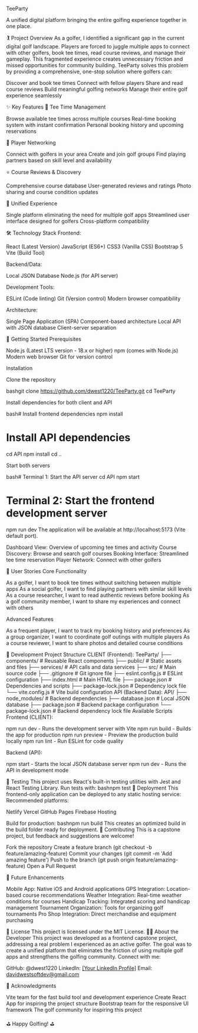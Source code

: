 TeeParty

A unified digital platform bringing the entire golfing experience together in one place.

🏌️ Project Overview
As a golfer, I identified a significant gap in the current digital golf landscape. Players are forced to juggle multiple apps to connect with other golfers, book tee times, read course reviews, and manage their gameplay. This fragmented experience creates unnecessary friction and missed opportunities for community building.
TeeParty solves this problem by providing a comprehensive, one-stop solution where golfers can:

Discover and book tee times
Connect with fellow players
Share and read course reviews
Build meaningful golfing networks
Manage their entire golf experience seamlessly

✨ Key Features
🎯 Tee Time Management

Browse available tee times across multiple courses
Real-time booking system with instant confirmation
Personal booking history and upcoming reservations

👥 Player Networking

Connect with golfers in your area
Create and join golf groups
Find playing partners based on skill level and availability

⭐ Course Reviews & Discovery

Comprehensive course database
User-generated reviews and ratings
Photo sharing and course condition updates

📱 Unified Experience

Single platform eliminating the need for multiple golf apps
Streamlined user interface designed for golfers
Cross-platform compatibility

🛠️ Technology Stack
Frontend:

React (Latest Version)
JavaScript (ES6+)
CSS3 (Vanilla CSS)
Bootstrap 5
Vite (Build Tool)

Backend/Data:

Local JSON Database
Node.js (for API server)

Development Tools:

ESLint (Code linting)
Git (Version control)
Modern browser compatibility

Architecture:

Single Page Application (SPA)
Component-based architecture
Local API with JSON database
Client-server separation

🚀 Getting Started
Prerequisites

Node.js (Latest LTS version - 18.x or higher)
npm (comes with Node.js)
Modern web browser
Git for version control

Installation

Clone the repository

bashgit clone https://github.com/dwest1220/TeeParty.git
cd TeeParty

Install dependencies for both client and API

bash# Install frontend dependencies
npm install

# Install API dependencies
cd API
npm install
cd ..

Start both servers

bash# Terminal 1: Start the API server
cd API
npm start

# Terminal 2: Start the frontend development server
npm run dev
The application will be available at http://localhost:5173 (Vite default port).

Dashboard View: Overview of upcoming tee times and activity
Course Discovery: Browse and search golf courses
Booking Interface: Streamlined tee time reservation
Player Network: Connect with other golfers

🎯 User Stories
Core Functionality

As a golfer, I want to book tee times without switching between multiple apps
As a social golfer, I want to find playing partners with similar skill levels
As a course researcher, I want to read authentic reviews before booking
As a golf community member, I want to share my experiences and connect with others

Advanced Features

As a frequent player, I want to track my booking history and preferences
As a group organizer, I want to coordinate golf outings with multiple players
As a course reviewer, I want to share photos and detailed course conditions

🔧 Development
Project Structure
CLIENT (Frontend):
TeeParty/
├── components/           # Reusable React components
├── public/              # Static assets and files
├── services/            # API calls and data services
├── src/                 # Main source code
├── .gitignore          # Git ignore file
├── eslint.config.js    # ESLint configuration
├── index.html          # Main HTML file
├── package.json        # Dependencies and scripts
├── package-lock.json   # Dependency lock file
└── vite.config.js      # Vite build configuration
API (Backend Data):
API/
├── node_modules/       # Backend dependencies
├── database.json       # Local JSON database
├── package.json        # Backend package configuration
└── package-lock.json   # Backend dependency lock file
Available Scripts
Frontend (CLIENT):

npm run dev - Runs the development server with Vite
npm run build - Builds the app for production
npm run preview - Preview the production build locally
npm run lint - Run ESLint for code quality

Backend (API):

npm start - Starts the local JSON database server
npm run dev - Runs the API in development mode

🧪 Testing
This project uses React's built-in testing utilities with Jest and React Testing Library.
Run tests with:
bashnpm test
🚀 Deployment
This frontend-only application can be deployed to any static hosting service:
Recommended platforms:

Netlify
Vercel
GitHub Pages
Firebase Hosting

Build for production:
bashnpm run build
This creates an optimized build in the build folder ready for deployment.
🤝 Contributing
This is a capstone project, but feedback and suggestions are welcome!

Fork the repository
Create a feature branch (git checkout -b feature/amazing-feature)
Commit your changes (git commit -m 'Add amazing feature')
Push to the branch (git push origin feature/amazing-feature)
Open a Pull Request

📝 Future Enhancements

Mobile App: Native iOS and Android applications
GPS Integration: Location-based course recommendations
Weather Integration: Real-time weather conditions for courses
Handicap Tracking: Integrated scoring and handicap management
Tournament Organization: Tools for organizing golf tournaments
Pro Shop Integration: Direct merchandise and equipment purchasing

📄 License
This project is licensed under the MIT License.
👨‍💻 About the Developer
This project was developed as a frontend capstone project, addressing a real problem I experienced as an active golfer. The goal was to create a unified platform that eliminates the friction of using multiple golf apps and strengthens the golfing community.
Connect with me:

GitHub: @dwest1220
LinkedIn: [[Your LinkedIn Profile]](https://www.linkedin.com/in/david-west-a205a8274/)
Email: davidwestsoftdev@gmail.com

🙏 Acknowledgments

Vite team for the fast build tool and development experience
Create React App for inspiring the project structure
Bootstrap team for the responsive UI framework
The golf community for inspiring this project


⛳ Happy Golfing! ⛳
